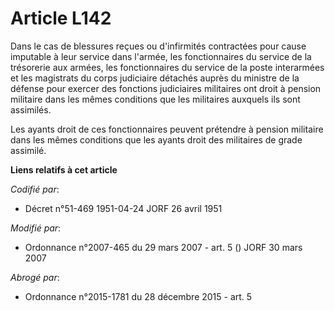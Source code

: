 # Article L142

Dans le cas de blessures reçues ou d'infirmités contractées pour cause imputable à leur service dans l'armée, les
fonctionnaires du service de la trésorerie aux armées, les fonctionnaires du service de la poste interarmées et les
magistrats du corps judiciaire détachés auprès du ministre de la défense pour exercer des fonctions judiciaires militaires
ont droit à pension militaire dans les mêmes conditions que les militaires auxquels ils sont assimilés.

Les ayants droit de ces fonctionnaires peuvent prétendre à pension militaire dans les mêmes conditions que les ayants droit
des militaires de grade assimilé.

**Liens relatifs à cet article**

_Codifié par_:

  - Décret n°51-469 1951-04-24 JORF 26 avril 1951

_Modifié par_:

  - Ordonnance n°2007-465 du 29 mars 2007 - art. 5 () JORF 30 mars 2007

_Abrogé par_:

  - Ordonnance n°2015-1781 du 28 décembre 2015 - art. 5
